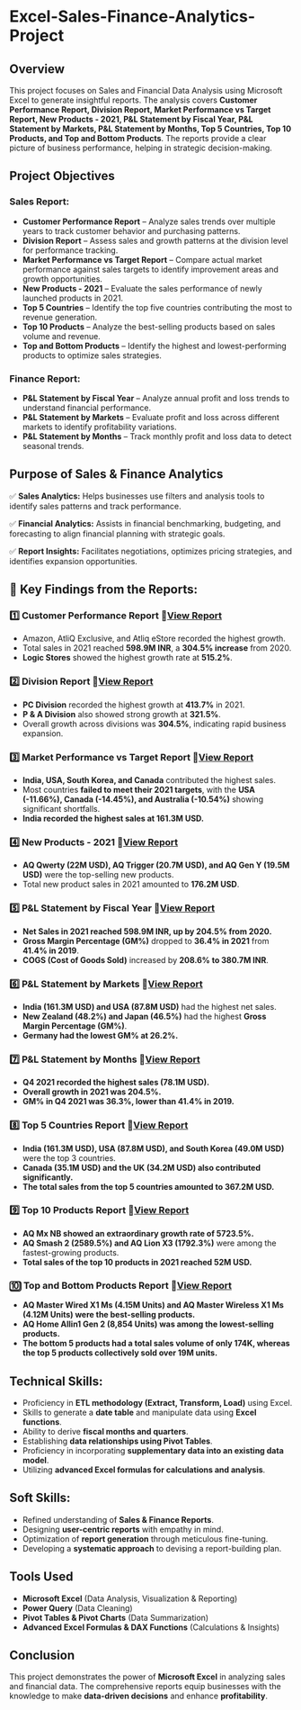 # Excel-Sales-Finance-Analytics-Project


## Overview
This project focuses on Sales and Financial Data Analysis using Microsoft Excel to generate insightful reports. The analysis covers **Customer Performance Report, Division Report, Market Performance vs Target Report, New Products - 2021, P&L Statement by Fiscal Year, P&L Statement by Markets, P&L Statement by Months, Top 5 Countries, Top 10 Products, and Top and Bottom Products**. The reports provide a clear picture of business performance, helping in strategic decision-making.

## Project Objectives
### **Sales Report:**
- **Customer Performance Report** – Analyze sales trends over multiple years to track customer behavior and purchasing patterns.
- **Division Report** – Assess sales and growth patterns at the division level for performance tracking.
- **Market Performance vs Target Report** – Compare actual market performance against sales targets to identify improvement areas and growth opportunities.
- **New Products - 2021** – Evaluate the sales performance of newly launched products in 2021.
- **Top 5 Countries** – Identify the top five countries contributing the most to revenue generation.
- **Top 10 Products** – Analyze the best-selling products based on sales volume and revenue.
- **Top and Bottom Products** – Identify the highest and lowest-performing products to optimize sales strategies.

### **Finance Report:**
- **P&L Statement by Fiscal Year** – Analyze annual profit and loss trends to understand financial performance.
- **P&L Statement by Markets** – Evaluate profit and loss across different markets to identify profitability variations.
- **P&L Statement by Months** – Track monthly profit and loss data to detect seasonal trends.

## Purpose of Sales & Finance Analytics
✅ **Sales Analytics:** Helps businesses use filters and analysis tools to identify sales patterns and track performance.

✅ **Financial Analytics:** Assists in financial benchmarking, budgeting, and forecasting to align financial planning with strategic goals.

✅ **Report Insights:** Facilitates negotiations, optimizes pricing strategies, and identifies expansion opportunities.

## 📌 Key Findings from the Reports:

### **1️⃣ Customer Performance Report** 📄[View Report](https://github.com/Punit-Kumawat/Excel-Sales-Finance-Analytics-Project/blob/main/Customer%20Performance%20Report.pdf)
- Amazon, AtliQ Exclusive, and Atliq eStore recorded the highest growth.
- Total sales in 2021 reached **598.9M INR**, a **304.5% increase** from 2020.
- **Logic Stores** showed the highest growth rate at **515.2%**.

### **2️⃣ Division Report** 📄[View Report](https://github.com/Punit-Kumawat/Excel-Sales-Finance-Analytics-Project/blob/main/Division%20Report.pdf)
- **PC Division** recorded the highest growth at **413.7%** in 2021.
- **P & A Division** also showed strong growth at **321.5%**.
- Overall growth across divisions was **304.5%**, indicating rapid business expansion.

### **3️⃣ Market Performance vs Target Report** 📄[View Report](https://github.com/Punit-Kumawat/Excel-Sales-Finance-Analytics-Project/blob/main/Market%20Performance%20vs%20Target%20Report.pdf)
- **India, USA, South Korea, and Canada** contributed the highest sales.
- Most countries **failed to meet their 2021 targets**, with the **USA (-11.66%), Canada (-14.45%), and Australia (-10.54%)** showing significant shortfalls.
- **India recorded the highest sales at 161.3M USD.**

### **4️⃣ New Products - 2021** 📄[View Report](https://github.com/Punit-Kumawat/Excel-Sales-Finance-Analytics-Project/blob/main/New%20Products%20-%202021.pdf)
- **AQ Qwerty (22M USD), AQ Trigger (20.7M USD), and AQ Gen Y (19.5M USD)** were the top-selling new products.
- Total new product sales in 2021 amounted to **176.2M USD**.

### **5️⃣ P&L Statement by Fiscal Year** 📄[View Report](https://github.com/Punit-Kumawat/Excel-Sales-Finance-Analytics-Project/blob/main/P%26L%20Statement%20by%20Fiscal%20Year.pdf)
- **Net Sales in 2021 reached 598.9M INR, up by 204.5% from 2020.**
- **Gross Margin Percentage (GM%)** dropped to **36.4% in 2021** from **41.4% in 2019**.
- **COGS (Cost of Goods Sold)** increased by **208.6% to 380.7M INR**.

### **6️⃣ P&L Statement by Markets** 📄[View Report](https://github.com/Punit-Kumawat/Excel-Sales-Finance-Analytics-Project/blob/main/P%26L%20Statement%20by%20Markets.pdf)
- **India (161.3M USD) and USA (87.8M USD)** had the highest net sales.
- **New Zealand (48.2%) and Japan (46.5%)** had the highest **Gross Margin Percentage (GM%)**.
- **Germany had the lowest GM% at 26.2%.**

### **7️⃣ P&L Statement by Months** 📄[View Report](https://github.com/Punit-Kumawat/Excel-Sales-Finance-Analytics-Project/blob/main/P%26L%20Statement%20by%20Months.pdf)
- **Q4 2021 recorded the highest sales (78.1M USD).**
- **Overall growth in 2021 was 204.5%.**
- **GM% in Q4 2021 was 36.3%, lower than 41.4% in 2019.**

### **8️⃣ Top 5 Countries Report** 📄[View Report](https://github.com/Punit-Kumawat/Excel-Sales-Finance-Analytics-Project/blob/main/Top%205%20Country.pdf)
- **India (161.3M USD), USA (87.8M USD), and South Korea (49.0M USD)** were the top 3 countries.
- **Canada (35.1M USD) and the UK (34.2M USD) also contributed significantly.**
- **The total sales from the top 5 countries amounted to 367.2M USD.**

### **9️⃣ Top 10 Products Report** 📄[View Report](https://github.com/Punit-Kumawat/Excel-Sales-Finance-Analytics-Project/blob/main/Top%2010%20Products.pdf)
- **AQ Mx NB showed an extraordinary growth rate of 5723.5%.**
- **AQ Smash 2 (2589.5%) and AQ Lion X3 (1792.3%)** were among the fastest-growing products.
- **Total sales of the top 10 products in 2021 reached 52M USD.**

### **🔟 Top and Bottom Products Report** 📄[View Report](https://github.com/Punit-Kumawat/Excel-Sales-Finance-Analytics-Project/blob/main/Top%20and%20Bottom%20Products.pdf)
- **AQ Master Wired X1 Ms (4.15M Units) and AQ Master Wireless X1 Ms (4.12M Units) were the best-selling products.**
- **AQ Home Allin1 Gen 2 (8,854 Units) was among the lowest-selling products.**
- **The bottom 5 products had a total sales volume of only 174K, whereas the top 5 products collectively sold over 19M units.**

## Technical Skills:
- Proficiency in **ETL methodology (Extract, Transform, Load)** using Excel.
- Skills to generate a **date table** and manipulate data using **Excel functions**.
- Ability to derive **fiscal months and quarters**.
- Establishing **data relationships using Pivot Tables**.
- Proficiency in incorporating **supplementary data into an existing data model**.
- Utilizing **advanced Excel formulas for calculations and analysis**.

## Soft Skills:
- Refined understanding of **Sales & Finance Reports**.
- Designing **user-centric reports** with empathy in mind.
- Optimization of **report generation** through meticulous fine-tuning.
- Developing a **systematic approach** to devising a report-building plan.

## Tools Used
- **Microsoft Excel** (Data Analysis, Visualization & Reporting)
- **Power Query** (Data Cleaning)
- **Pivot Tables & Pivot Charts** (Data Summarization)
- **Advanced Excel Formulas & DAX Functions** (Calculations & Insights)

## Conclusion
This project demonstrates the power of **Microsoft Excel** in analyzing sales and financial data. The comprehensive reports equip businesses with the knowledge to make **data-driven decisions** and enhance **profitability**.

